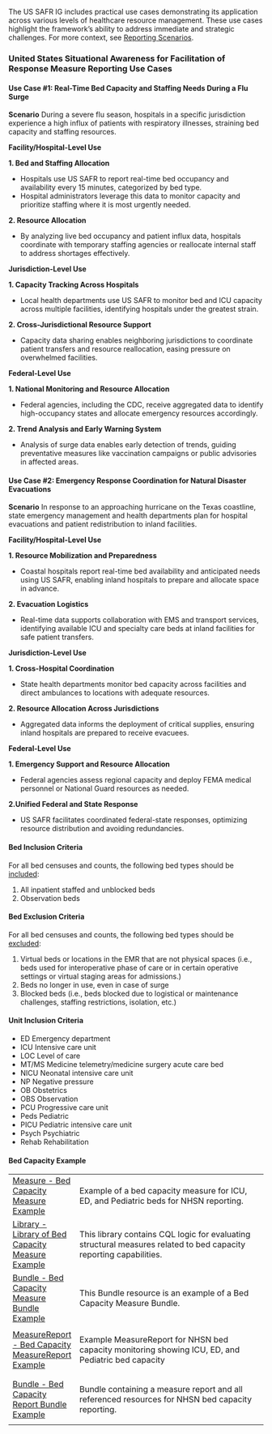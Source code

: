 The US SAFR IG includes practical use cases demonstrating its application across various levels of healthcare resource management. These use cases highlight the framework’s ability to address immediate and strategic challenges. For more context, see [Reporting Scenarios](specification.html).

### United States Situational Awareness for Facilitation of Response Measure Reporting Use Cases

#### Use Case #1: Real-Time Bed Capacity and Staffing Needs During a Flu Surge

**Scenario**
During a severe flu season, hospitals in a specific jurisdiction experience a high influx of patients with respiratory illnesses, straining bed capacity and staffing resources.

**Facility/Hospital-Level Use**

**1. Bed and Staffing Allocation**
- Hospitals use US SAFR to report real-time bed occupancy and availability every 15 minutes, categorized by bed type.
- Hospital administrators leverage this data to monitor capacity and prioritize staffing where it is most urgently needed.

**2. Resource Allocation**
- By analyzing live bed occupancy and patient influx data, hospitals coordinate with temporary staffing agencies or reallocate internal staff to address shortages effectively.

**Jurisdiction-Level Use**

**1. Capacity Tracking Across Hospitals**
- Local health departments use US SAFR to monitor bed and ICU capacity across multiple facilities, identifying hospitals under the greatest strain.

**2. Cross-Jurisdictional Resource Support**
- Capacity data sharing enables neighboring jurisdictions to coordinate patient transfers and resource reallocation, easing pressure on overwhelmed facilities.

**Federal-Level Use**

**1. National Monitoring and Resource Allocation**
- Federal agencies, including the CDC, receive aggregated data to identify high-occupancy states and allocate emergency resources accordingly.

**2. Trend Analysis and Early Warning System**
- Analysis of surge data enables early detection of trends, guiding preventative measures like vaccination campaigns or public advisories in affected areas.

#### Use Case #2: Emergency Response Coordination for Natural Disaster Evacuations

**Scenario**
In response to an approaching hurricane on the Texas coastline, state emergency management and health departments plan for hospital evacuations and patient redistribution to inland facilities.

**Facility/Hospital-Level Use**

**1. Resource Mobilization and Preparedness**
- Coastal hospitals report real-time bed availability and anticipated needs using US SAFR, enabling inland hospitals to prepare and allocate space in advance.

**2. Evacuation Logistics**
- Real-time data supports collaboration with EMS and transport services, identifying available ICU and specialty care beds at inland facilities for safe patient transfers.

**Jurisdiction-Level Use**

**1. Cross-Hospital Coordination**
- State health departments monitor bed capacity across facilities and direct ambulances to locations with adequate resources.

**2. Resource Allocation Across Jurisdictions**
- Aggregated data informs the deployment of critical supplies, ensuring inland hospitals are prepared to receive evacuees.

**Federal-Level Use**

**1. Emergency Support and Resource Allocation**
- Federal agencies assess regional capacity and deploy FEMA medical personnel or National Guard resources as needed.

**2.Unified Federal and State Response**
- US SAFR facilitates coordinated federal-state responses, optimizing resource distribution and avoiding redundancies.

#### Bed Inclusion Criteria

For all bed censuses and counts, the following bed types should be <u>included</u>:
1. All inpatient staffed and unblocked beds
2. Observation beds

#### Bed Exclusion Criteria

For all bed censuses and counts, the following bed types should be <u>excluded</u>:
1. Virtual beds or locations in the EMR that are not physical spaces (i.e., beds used for interoperative phase of care or in certain operative settings or virtual staging areas for admissions.)
2. Beds no longer in use, even in case of surge
3. Blocked beds (i.e., beds blocked due to logistical or maintenance challenges, staffing restrictions, isolation, etc.) 


#### Unit Inclusion Criteria

- ED    Emergency department
- ICU   Intensive care unit
- LOC   Level of care
- MT/MS Medicine telemetry/medicine surgery acute care bed
- NICU  Neonatal intensive care unit
- NP    Negative pressure
- OB    Obstetrics
- OBS   Observation
- PCU   Progressive care unit
- Peds  Pediatric
- PICU  Pediatric intensive care unit
- Psych Psychiatric
- Rehab Rehabilitation

#### Bed Capacity Example
<table class="grid">
   <col style="width:20%" />
   <tbody>
      <tr>
         <td style="column-width:30%">
            <a href="Measure-BedCapacityMeasure.html" title="Measure/BedCapacityMeasure">Measure - Bed Capacity Measure
               Example</a>
         </td>
         <td>
            <p>Example of a bed capacity measure for ICU, ED, and Pediatric beds for NHSN reporting.</p>
         </td>
      </tr>
      <tr>
         <td style="column-width:30%">
            <a href="Library-BedCapacityLibrary.html" title="Library/BedCapacityLibrary">Library - Library of Bed
               Capacity Measure Example</a>
         </td>
         <td>
            <p>This library contains CQL logic for evaluating structural measures related to bed capacity reporting
               capabilities.</p>
         </td>
      </tr>
      <tr>
         <td style="column-width:30%">
            <a href="Bundle-BedCapacityMeasureBundle.html" title="Bundle/BedCapacityMeasureBundle">Bundle - Bed Capacity
               Measure Bundle Example</a>
         </td>
         <td>
            <p>This Bundle resource is an example of a Bed Capacity Measure Bundle.</p>
         </td>
      </tr>
      <tr>
         <td style="column-width:30%">
            <a href="MeasureReport-BedCapacityMeasureReport.html"
               title="MeasureReport/BedCapacityMeasureReport">MeasureReport - Bed Capacity MeasureReport Example</a>
         </td>
         <td>
            <p>Example MeasureReport for NHSN bed capacity monitoring showing ICU, ED, and Pediatric bed capacity</p>
         </td>
      </tr>      
      <tr>
         <td style="column-width:30%">
            <a href="Bundle-HospitalBedCapacityReportBundle.html" title="Bundle/HospitalBedCapacityReportBundle">Bundle
               - Bed Capacity Report Bundle Example</a>
         </td>
         <td>
            <p>Bundle containing a measure report and all referenced resources for NHSN bed capacity reporting.</p>
         </td>
      </tr>
   </tbody>
</table>